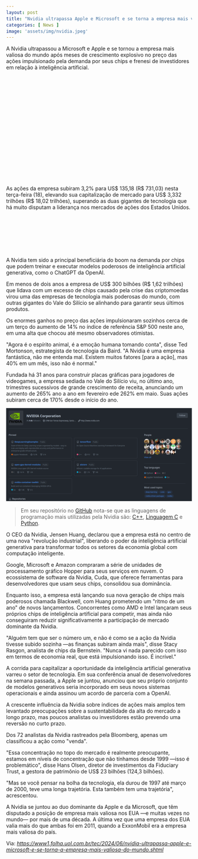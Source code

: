```yaml
---
layout: post
title: "Nvidia ultrapassa Apple e Microsoft e se torna a empresa mais valiosa do mundo"
categories: [ News ]
image: 'assets/img/nvidia.jpeg'
---
```


A Nvidia ultrapassou a Microsoft e Apple e se tornou a empresa mais valiosa do mundo após meses de crescimento explosivo no preço das ações impulsionado pela demanda por seus chips e frenesi de investidores em relação à inteligência artificial.

<!-- QUADRADO -->
<script async src="//pagead2.googlesyndication.com/pagead/js/adsbygoogle.js"></script>
<ins class="adsbygoogle"
style="display:inline-block;width:336px;height:280px"
data-ad-client="ca-pub-2838251107855362"
data-ad-slot="5351066970"></ins>
<script>
(adsbygoogle = window.adsbygoogle || []).push({});
</script>

As ações da empresa subiram 3,2% para US$ 135,18 (R$ 731,03) nesta terça-feira (18), elevando sua capitalização de mercado para US$ 3,332 trilhões (R$ 18,02 trilhões), superando as duas gigantes de tecnologia que há muito disputam a liderança nos mercados de ações dos Estados Unidos.


<!-- MINI ANÚNCIO -->
<script async src="//pagead2.googlesyndication.com/pagead/js/adsbygoogle.js"></script>
<!-- Games Root -->
<ins class="adsbygoogle"
style="display:inline-block;width:730px;height:95px"
data-ad-client="ca-pub-2838251107855362"
data-ad-slot="5351066970"></ins>
<script>
(adsbygoogle = window.adsbygoogle || []).push({});
</script>

A Nvidia tem sido a principal beneficiária do boom na demanda por chips que podem treinar e executar modelos poderosos de inteligência artificial generativa, como o ChatGPT da OpenAI.

Em menos de dois anos a empresa de US$ 300 bilhões (R$ 1,62 trilhões) que lidava com um excesso de chips causado pela crise das criptomoedas virou uma das empresas de tecnologia mais poderosas do mundo, com outras gigantes do Vale do Silício se alinhando para garantir seus últimos produtos.

Os enormes ganhos no preço das ações impulsionaram sozinhos cerca de um terço do aumento de 14% no índice de referência S&P 500 neste ano, em uma alta que chocou até mesmo observadores otimistas.

"Agora é o espírito animal, é a emoção humana tomando conta", disse Ted Mortonson, estrategista de tecnologia da Baird. "A Nvidia é uma empresa fantástica, não me entenda mal. Existem muitos fatores [para a ação], mas 40% em um mês, isso não é normal."

Fundada há 31 anos para construir placas gráficas para jogadores de videogames, a empresa sediada no Vale do Silício viu, no último ano, trimestres sucessivos de grande crescimento de receita, anunciando um aumento de 265% ano a ano em fevereiro ede 262% em maio. Suas ações subiram cerca de 170% desde o início do ano.

![Nvidia GitHub](assets/img/nvidia-github.png)
> Em seu repositório no [GitHub](https://terminalroot.com.br/tags#github) nota-se que as linguagens de programação mais utilizadas pela Nvidia são: [C++](https://terminalroot.com.br/cpp), [Linguagem C](https://terminalroot.com.br/c) e [Python](https://terminalroot.com.br/tags#python).

O CEO da Nvidia, Jensen Huang, declarou que a empresa está no centro de uma nova "revolução industrial", liberando o poder da inteligência artificial generativa para transformar todos os setores da economia global com computação inteligente.

Google, Microsoft e Amazon compraram a série de unidades de processamento gráfico Hopper para seus serviços em nuvem. O ecossistema de software da Nvidia, Cuda, que oferece ferramentas para desenvolvedores que usam seus chips, consolidou sua dominância.

Enquanto isso, a empresa está lançando sua nova geração de chips mais poderosos chamada Blackwell, com Huang prometendo um "ritmo de um ano" de novos lançamentos. Concorrentes como AMD e Intel lançaram seus próprios chips de inteligência artificial para competir, mas ainda não conseguiram reduzir significativamente a participação de mercado dominante da Nvidia.

"Alguém tem que ser o número um, e não é como se a ação da Nvidia tivesse subido sozinha —as finanças subiram ainda mais", disse Stacy Rasgon, analista de chips da Bernstein. "Nunca vi nada parecido com isso em termos de economia real, que está impulsionando isso. É incrível."

<!-- RETANGULO LARGO 2 -->
<script async src="//pagead2.googlesyndication.com/pagead/js/adsbygoogle.js"></script>
<ins class="adsbygoogle"
style="display:block; text-align:center;"
data-ad-layout="in-article"
data-ad-format="fluid"
data-ad-client="ca-pub-2838251107855362"
data-ad-slot="8549252987"></ins>
<script>
(adsbygoogle = window.adsbygoogle || []).push({});
</script>

A corrida para capitalizar a oportunidade da inteligência artificial generativa varreu o setor de tecnologia. Em sua conferência anual de desenvolvedores na semana passada, a Apple se juntou, anunciou que seu próprio conjunto de modelos generativos seria incorporado em seus novos sistemas operacionais e ainda assinou um acordo de parceria com a OpenAI.

A crescente influência da Nvidia sobre índices de ações mais amplos tem levantado preocupações sobre a sustentabilidade da alta do mercado a longo prazo, mas poucos analistas ou investidores estão prevendo uma reversão no curto prazo.

Dos 72 analistas da Nvidia rastreados pela Bloomberg, apenas um classificou a ação como "venda".

"Essa concentração no topo do mercado é realmente preocupante, estamos em níveis de concentração que não tínhamos desde 1999 —isso é problemático", disse Hans Olsen, diretor de investimentos da Fiduciary Trust, a gestora de patrimônio de US$ 23 bilhões (124,3 bilhões).

"Mas se você pensar na bolha da tecnologia, ela durou de 1997 até março de 2000, teve uma longa trajetória. Esta também tem uma trajetória", acrescentou.

A Nvidia se juntou ao duo dominante da Apple e da Microsoft, que têm disputado a posição de empresa mais valiosa nos EUA —e muitas vezes no mundo— por mais de uma década. A última vez que uma empresa dos EUA valia mais do que ambas foi em 2011, quando a ExxonMobil era a empresa mais valiosa do país.

<!-- RETANGULO LARGO -->
<script async src="https://pagead2.googlesyndication.com/pagead/js/adsbygoogle.js"></script>
<!-- Informat -->
<ins class="adsbygoogle"
style="display:block"
data-ad-client="ca-pub-2838251107855362"
data-ad-slot="2327980059"
data-ad-format="auto"
data-full-width-responsive="true"></ins>
<script>
(adsbygoogle = window.adsbygoogle || []).push({});
</script>

Via: *https://www1.folha.uol.com.br/tec/2024/06/nvidia-ultrapassa-apple-e-microsoft-e-se-torna-a-empresa-mais-valiosa-do-mundo.shtml*

